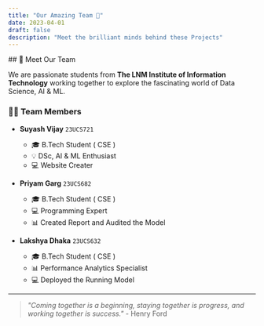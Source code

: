 ```yaml
---
title: "Our Amazing Team 👥"
date: 2023-04-01
draft: false
description: "Meet the brilliant minds behind these Projects"
---
```

<head><link rel="preload"><head/>
## 🌟 Meet Our Team

We are passionate students from **The LNM Institute of Information Technology** working together to explore the fascinating world of Data Science, AI & ML.

### 👨‍💻 Team Members

* **Suyash Vijay** `23UCS721`
  * 🎓 B.Tech Student ( CSE )
  * 💡 DSc, AI & ML Enthusiast
  * 💻 Website Creater

* **Priyam Garg** `23UCS682`
  * 🎓 B.Tech Student ( CSE )
  * 💻 Programming Expert
  * 📊 Created Report and Audited the Model

* **Lakshya Dhaka** `23UCS632`
  * 🎓 B.Tech Student ( CSE )
  * 📊 Performance Analytics Specialist
  * 💻 Deployed the Running Model

---

> *"Coming together is a beginning, staying together is progress, and working together is success."* - Henry Ford